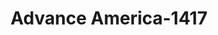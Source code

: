 ---
f_zip-code: 19703
f_state-code: DE
title: Advance America-1417
f_phone: 302-798-5871
f_city-only: Claymont
f_address: 333 Naamans Road Suite 36 Claymont
f_location-unique-id: '1417'
slug: advance-america-1417
updated-on: '2024-05-30T13:46:58.046Z'
created-on: '2024-05-30T13:36:59.803Z'
published-on: '2024-05-30T13:54:32.469Z'
f_city-state: cms/city/claymont-de.md
f_company: cms/company/advance-america.md
f_state: cms/state/delaware.md
layout: '[payday-loan].html'
tags: payday-loan
---